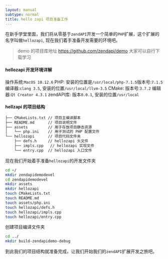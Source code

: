 ```yaml
---
layout: manual
subtype: normal
title: hello zapi 项目准备工作
---
```

在新手学堂里面，我们将从零基于`zendAPI`开发一个简单的`PHP`扩展，这个扩展的名字叫做`hellozapi`, 现在我们着手准备开发需要的环境吧。

> demo 的项目库地址 https://github.com/zendapi/demo
> 大家可以自行下载学习

#### hellozapi 开发环境详解

操作系统:`MacOS 10.12.6`
PHP: 安装的位置是`/usr/local/php-7.1.5`版本号:`7.1.5`
编译器:`clang 3.5`, 安装的位置`/usr/local/llvm-3.5`
CMake: 版本号:`3.7.2`
编辑器:`Qt Creator ﻿4.3.1`
zendAPI库: 版本`0.0.1`, 安装的位置`/usr/local`

#### hellzapi 的项目结构

```bash
├── CMakeLists.txt // 项目主编译脚本
├── README.md      // 项目说明文件
├── assets         // 用于存放项目静态资源
│   └── php.ini    // 用于测试的 PHP 配置文件
└── hellozapi      // 项目代码文件夹
    ├── defs.h     // hellozapi 头文件
    ├── impls.cpp   // hellozapi 实现文件
    └── entry.cpp  // hellozapi 入口文件
```

现在我们开始着手准备`hellozapi`的开发文件夹

```bash
cd ~/
mkdir zendapidemodevel
cd zendapidemodevel
mkdir assets
mkdir hellozapi
touch CMakeLists.txt
touch README.md
touch assets/php.ini
touch hellozapi/defs.h
touch hellozapi/impls.cpp
touch hellozapi/entry.cpp
```
创建项目编译文件夹
```bash
cd ../
mkdir build-zendapidemo-debug
```
到此我们的项目结构就准备完成，让我们开始我们的`zendAPI`扩展开发之旅吧。
